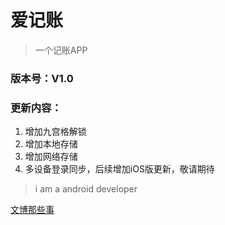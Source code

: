 # 爱记账
> 一个记账APP

### 版本号：V1.0

### 更新内容：

1. 增加九宫格解锁
2. 增加本地存储
3. 增加网络存储
4. 多设备登录同步，后续增加iOS版更新，敬请期待

> i am a android developer

[文博那些事](http://wenbo100.sinaapp.com/ "文博的微博")


